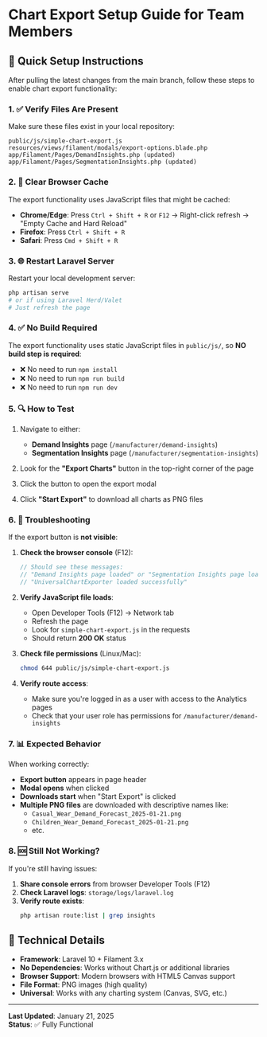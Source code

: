 # Chart Export Setup Guide for Team Members

## 🚀 Quick Setup Instructions

After pulling the latest changes from the main branch, follow these steps to enable chart export functionality:

### 1. ✅ Verify Files Are Present

Make sure these files exist in your local repository:
```
public/js/simple-chart-export.js
resources/views/filament/modals/export-options.blade.php
app/Filament/Pages/DemandInsights.php (updated)
app/Filament/Pages/SegmentationInsights.php (updated)
```

### 2. 🔄 Clear Browser Cache

The export functionality uses JavaScript files that might be cached:
- **Chrome/Edge**: Press `Ctrl + Shift + R` or `F12` → Right-click refresh → "Empty Cache and Hard Reload"
- **Firefox**: Press `Ctrl + Shift + R`
- **Safari**: Press `Cmd + Shift + R`

### 3. 🌐 Restart Laravel Server

Restart your local development server:
```bash
php artisan serve
# or if using Laravel Herd/Valet
# Just refresh the page
```

### 4. ✅ No Build Required

The export functionality uses static JavaScript files in `public/js/`, so **NO build step is required**:
- ❌ No need to run `npm install`
- ❌ No need to run `npm run build`
- ❌ No need to run `npm run dev`

### 5. 🔍 How to Test

1. Navigate to either:
   - **Demand Insights** page (`/manufacturer/demand-insights`)
   - **Segmentation Insights** page (`/manufacturer/segmentation-insights`)

2. Look for the **"Export Charts"** button in the top-right corner of the page

3. Click the button to open the export modal

4. Click **"Start Export"** to download all charts as PNG files

### 6. 🐛 Troubleshooting

If the export button is **not visible**:

1. **Check the browser console** (F12):
   ```javascript
   // Should see these messages:
   // "Demand Insights page loaded" or "Segmentation Insights page loaded"
   // "UniversalChartExporter loaded successfully"
   ```

2. **Verify JavaScript file loads**:
   - Open Developer Tools (F12) → Network tab
   - Refresh the page
   - Look for `simple-chart-export.js` in the requests
   - Should return **200 OK** status

3. **Check file permissions** (Linux/Mac):
   ```bash
   chmod 644 public/js/simple-chart-export.js
   ```

4. **Verify route access**:
   - Make sure you're logged in as a user with access to the Analytics pages
   - Check that your user role has permissions for `/manufacturer/demand-insights`

### 7. 📊 Expected Behavior

When working correctly:
- **Export button** appears in page header
- **Modal opens** when clicked
- **Downloads start** when "Start Export" is clicked
- **Multiple PNG files** are downloaded with descriptive names like:
  - `Casual_Wear_Demand_Forecast_2025-01-21.png`
  - `Children_Wear_Demand_Forecast_2025-01-21.png`
  - etc.

### 8. 🆘 Still Not Working?

If you're still having issues:

1. **Share console errors** from browser Developer Tools (F12)
2. **Check Laravel logs**: `storage/logs/laravel.log`
3. **Verify route exists**:
   ```bash
   php artisan route:list | grep insights
   ```

## 🔧 Technical Details

- **Framework**: Laravel 10 + Filament 3.x
- **No Dependencies**: Works without Chart.js or additional libraries
- **Browser Support**: Modern browsers with HTML5 Canvas support
- **File Format**: PNG images (high quality)
- **Universal**: Works with any charting system (Canvas, SVG, etc.)

---
**Last Updated**: January 21, 2025  
**Status**: ✅ Fully Functional
